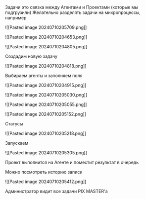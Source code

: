 
Задачи это связка между Агентами и Проектами (которые мы подгрузили)
Желательно разделять задачи на микропроцессы, например

![[Pasted image 20240710205709.png]]




![[Pasted image 20240710204653.png]]



![[Pasted image 20240710204805.png]]


Создадим новую задачу

![[Pasted image 20240710204818.png]]


Выбираем агенты и заполняем поля

![[Pasted image 20240710204915.png]]



![[Pasted image 20240710205030.png]]


![[Pasted image 20240710205055.png]]




![[Pasted image 20240710205152.png]]

Статусы

![[Pasted image 20240710205218.png]]


Запускаем

![[Pasted image 20240710205305.png]]


Проект выполнится на Агенте и поместит результат в очередь


Можно посмотреть историю записи

![[Pasted image 20240710205412.png]]


Администратор видит все задачи PIX MASTER'a